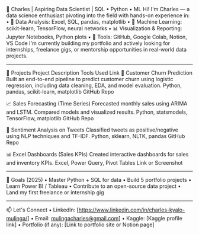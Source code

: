 🧠 Charles | Aspiring Data Scientist | SQL • Python • ML
Hi! I'm Charles — a data science enthusiast pivoting into the field with hands-on experience in:
•	🧮 Data Analysis: Excel, SQL, pandas, matplotlib
•	🤖 Machine Learning: scikit-learn, TensorFlow, neural networks
•	📊 Visualization & Reporting: Jupyter Notebooks, Python plots
•	🧰 Tools: GitHub, Google Colab, Notion, VS Code
I'm currently building my portfolio and actively looking for internships, freelance gigs, or mentorship opportunities in real-world data projects.
________________________________________
📂 Projects
Project	Description	Tools Used	Link
🧼 Customer Churn Prediction	Built an end-to-end pipeline to predict customer churn using logistic regression, including data cleaning, EDA, and model evaluation.	Python, pandas, scikit-learn, matplotlib	GitHub Repo

📈 Sales Forecasting (Time Series)	Forecasted monthly sales using ARIMA and LSTM. Compared models and visualized results.	Python, statsmodels, TensorFlow, matplotlib	GitHub Repo

🧠 Sentiment Analysis on Tweets	Classified tweets as positive/negative using NLP techniques and TF-IDF.	Python, sklearn, NLTK, pandas	GitHub Repo

📊 Excel Dashboards (Sales KPIs)	Created interactive dashboards for sales and inventory KPIs.	Excel, Power Query, Pivot Tables	Link or Screenshot

________________________________________
🚀 Goals (2025)
•	 Master Python + SQL for data
•	 Build 5 portfolio projects
•	 Learn Power BI / Tableau
•	 Contribute to an open-source data project
•	 Land my first freelance or internship gig
________________________________________
📫 Let's Connect
•	LinkedIn: [https://www.linkedin.com/in/charles-kyalo-mulinga/]
•	Email: mulingacharles@gmail.com]
•	Kaggle: [Kaggle profile link]
•	Portfolio (if any): [Link to portfolio site or Notion page]
